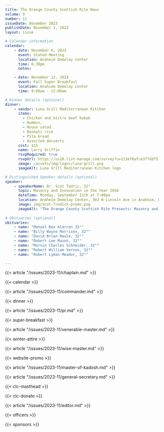 ```yaml
---
title: The Orange County Scottish Rite News
volume: 9
number: 11
issueDate: November 2023
publishDate: November 1, 2023
layout: issue

# Calendar information
calendar:
    - date: November 6, 2023
      event: Stated Meeting
      location: Anaheim Demolay Center
      time: 6:30pm
      notes: 

    - date: November 12, 2023
      event: Fall Super Breakfast
      location: Anahiem Demolay Center
      time: 9:00am - 12:00am

# Dinner details (optional)
dinner:
    - vendor: Luna Grill Mediterranean Kitchen
      items:
        - Chicken and bistro beef kabab 
        - Hummus, 
        - House salad 
        - Basmati rice
        - Pita bread
        - Assorted desserts
      cost: $15
      name: Larry Griffin
      rsvpRequired: true
      rsvpUrl: https://us20.list-manage.com/survey?u=113ef8afce377dd751cdbb0ca&id=01c88b8bc2&attribution=false
      image: /assets/img/logos/luna-grill.png
      imageAlt: Luna Grill Mediterranean Kitchen logo

# Distinguished Speaker details (optional)
speaker:
    - speakerName: Dr. Scot Todric, 32°
      topic: Masonry and Innovation in the Year 2050
      dateTime: Monday, September 11th at 7:00pm
      location: Anaheim Demolay Center, 303 W Lincoln Ave in Anaheim, California 92805
      image: img/Scot-Trodick-promo.png
      imageAlt: "The Orange County Scottish Rite Presents: Masonry and Innovation in the Year 2025, a presentation by Dr. Scot Todric, 32°"
      
# Obituaries (optional)
obituaries:
    - name: "Manuel Rex Alarcon 32°"
    - name: "Billy Wayne Morrison, 32°"
    - name: "David Brian Reule, 32°"
    - name: "Robert Lee Mason, 32°"
    - name: "Marvin Charles Schneider, 32°"
    - name: "Robert William Vernon, 32°"
    - name: "Robert Lyman Meador, 32°"

---
```


<!-- {{< article "/issues/2023-11/clc.md" >}} -->

{{< article "/issues/2023-11/chaplain.md" >}}

{{< calendar >}}

{{< article "/issues/2023-11/commander.md" >}}

{{< dinner >}}

{{< article "/issues/2023-11/pr.md" >}}

{{< super-breakfast >}}

{{< article "/issues/2023-11/venerable-master.md" >}}

{{< winter-attire >}}

{{< article "/issues/2023-11/wise-master.md" >}}

{{< website-promo >}}

{{< article "/issues/2023-11/master-of-kadosh.md" >}}

{{< article "/issues/2023-11/general-secretary.md" >}}

{{< clc-masthead >}}

{{< clc-donate >}}

{{< article "/issues/2023-11/editor.md" >}}

{{< officers >}}

{{< sponsors >}}
